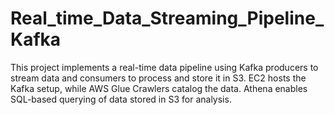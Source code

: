 # Real_time_Data_Streaming_Pipeline_Kafka
This project implements a real-time data pipeline using Kafka producers to stream data and consumers to process and store it in S3. EC2 hosts the Kafka setup, while AWS Glue Crawlers catalog the data. Athena enables SQL-based querying of data stored in S3 for analysis.
